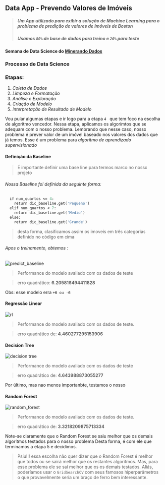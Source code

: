 ## Data App - Prevendo Valores de Imóveis
> ##### Um App utilizado para exibir a solução de Machine Learning para o problema de predição de valores de imóveis de Boston
> ##### Usamos ``` 80% ``` de base de dados para treino e ```20%``` para teste
####  Semana de Data Science do [Minerando Dados](https://minerandodados.com.br/)
### Processo de Data Science 
### Etapas:

1. *Coleta de Dados*
2. *Limpeza e Formatação*
3. *Análise e Exploração* 
4. *Criação de Modelo*
5. *Interpretação de Resultado de Modelo*

Vou pular algumas etapas e ir logo para a etapa ```4 ``` que tem foco na escolha de algoritmo vencedor.
Nessa etapa, aplicamos os algorimtos que se adequam com o nosso problema. Lembrando que nesse caso, nosso problema é prever valor de um imóvel baseado nos valores dos dados que já temos. Esse é um problema para *algoritmo de aprendizado supervisionado*

#### Definição da Baseline
> É importante definir uma base line para termos marco no nosso projeto 
###### Nossa Baseline foi definida da seguinte forma:
``` def retorna_baseline(num_quartos):
  if num_quartos <= 4:
    return dic_baseline.get('Pequeno')
  elif num_quartos < 7:
    return dic_baseline.get('Medio')
  else:
    return dic_baseline.get('Grande') 
```

> desta forma, clasificamos assim os imoveis em três categorias definido no código em cima

###### Apos o treinamento, obtemos :
![predict_baseline](https://user-images.githubusercontent.com/19332627/82248838-2f034200-991f-11ea-9ac1-69cf2b4a77a9.PNG)
> Performance do modelo avaliado com os dados de teste

> erro quadrático: **6.205816494411828**

Obs: esse modelo erra ```+6 ou -6 ```

#### Regressão Linear
![rl](https://user-images.githubusercontent.com/19332627/82250696-50196200-9922-11ea-8137-68749949d93e.PNG)
> Performance do modelo avaliado com os dados de teste.

> erro quadrático de: **4.460277295153906**

#### Decision Tree 
![decision tree](https://user-images.githubusercontent.com/19332627/82252671-cff4fb80-9925-11ea-9b61-dcc083f38b7f.PNG)
> Performance do modelo avaliado com os dados de teste

> erro quadrático de: **4.643988873055277**

Por último, mas nao menos importanbte, testamos o nosso 
#### Random Forest
![random_forest](https://user-images.githubusercontent.com/19332627/82253900-409d1780-9928-11ea-89ce-4133f7ab5945.PNG)
> Performance do modelo avaliado com os dados de teste.

> erro quadrático de: **3.3218209875713334**

Note-se claramente que o Random Forest se saiu melhor que os demais algoritmos testados para o nosso problema
Desta forma, é com ele que terminamos a etapa 5 e decidimos.


> Psiu!!! essa escolha não quer dizer que o Random Forest é melhor que todos ou se sairá melhor que os restantes algoritmos. Mas, para esse problema ele se saí melhor que os os demais testados. Aliás,  poderíamos usar o ``` GridSearchCV ``` com seus famosos hiperparâmetros o que provavelmente seria um braço de ferro bem interessante.
